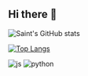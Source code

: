 ## Hi there 👋
![Saint's GitHub stats](https://github-readme-stats.vercel.app/api?username=saint0721&show_icons=true) <br>

[![Top Langs](https://github-readme-stats.vercel.app/api/top-langs/?username=saint0721)](https://github.com/anuraghazra/github-readme-stats)

![js](https://img.shields.io/badge/JavaScript-F7DF1E?style=for-the-badge&logo=JavaScript&logoColor=white)
![python](https://img.shields.io/badge/Python-3776AB?style=for-the-badge&logo=python&logoColor=white)
